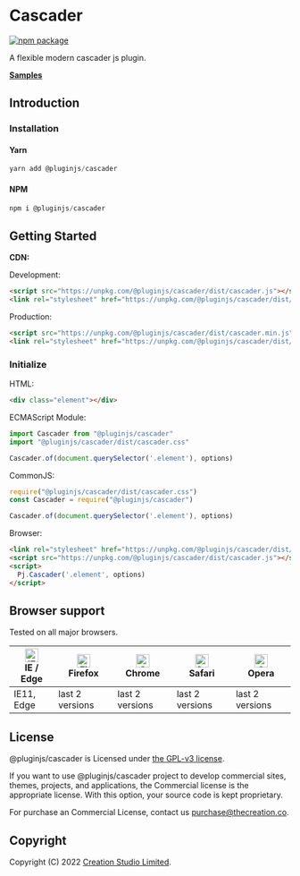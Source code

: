 # Cascader

[![npm package](https://img.shields.io/npm/v/@pluginjs/cascader.svg)](https://www.npmjs.com/package/@pluginjs/cascader)

A flexible modern cascader js plugin.

**[Samples](https://codesandbox.io/s/github/pluginjs/pluginjs/tree/master/modules/cascader/samples)**

## Introduction
### Installation

#### Yarn

```javascript
yarn add @pluginjs/cascader
```

#### NPM

```javascript
npm i @pluginjs/cascader
```

## Getting Started

**CDN:**

Development:

```html
<script src="https://unpkg.com/@pluginjs/cascader/dist/cascader.js"></script>
<link rel="stylesheet" href="https://unpkg.com/@pluginjs/cascader/dist/cascader.css">
```

Production:

```html
<script src="https://unpkg.com/@pluginjs/cascader/dist/cascader.min.js"></script>
<link rel="stylesheet" href="https://unpkg.com/@pluginjs/cascader/dist/cascader.min.css">
```

### Initialize

HTML:

```html
<div class="element"></div>
```

ECMAScript Module:

```javascript
import Cascader from "@pluginjs/cascader"
import "@pluginjs/cascader/dist/cascader.css"

Cascader.of(document.querySelector('.element'), options)
```

CommonJS:

```javascript
require("@pluginjs/cascader/dist/cascader.css")
const Cascader = require("@pluginjs/cascader")

Cascader.of(document.querySelector('.element'), options)
```

Browser:

```html
<link rel="stylesheet" href="https://unpkg.com/@pluginjs/cascader/dist/cascader.css">
<script src="https://unpkg.com/@pluginjs/cascader/dist/cascader.js"></script>
<script>
  Pj.Cascader('.element', options)
</script>
```

## Browser support

Tested on all major browsers.

| [<img src="https://raw.githubusercontent.com/alrra/browser-logos/master/src/edge/edge_48x48.png" alt="IE / Edge" width="24px" height="24px" />](http://godban.github.io/browsers-support-badges/)</br>IE / Edge | [<img src="https://raw.githubusercontent.com/alrra/browser-logos/master/src/firefox/firefox_48x48.png" alt="Firefox" width="24px" height="24px" />](http://godban.github.io/browsers-support-badges/)</br>Firefox | [<img src="https://raw.githubusercontent.com/alrra/browser-logos/master/src/chrome/chrome_48x48.png" alt="Chrome" width="24px" height="24px" />](http://godban.github.io/browsers-support-badges/)</br>Chrome | [<img src="https://raw.githubusercontent.com/alrra/browser-logos/master/src/safari/safari_48x48.png" alt="Safari" width="24px" height="24px" />](http://godban.github.io/browsers-support-badges/)</br>Safari | [<img src="https://raw.githubusercontent.com/alrra/browser-logos/master/src/opera/opera_48x48.png" alt="Opera" width="24px" height="24px" />](http://godban.github.io/browsers-support-badges/)</br>Opera |
| --------- | --------- | --------- | --------- | --------- |
| IE11, Edge| last 2 versions| last 2 versions| last 2 versions| last 2 versions|

## License

@pluginjs/cascader is Licensed under [the GPL-v3 license](LICENSE).

If you want to use @pluginjs/cascader project to develop commercial sites, themes, projects, and applications, the Commercial license is the appropriate license. With this option, your source code is kept proprietary.

For purchase an Commercial License, contact us purchase@thecreation.co.

## Copyright

Copyright (C) 2022 [Creation Studio Limited](creationstudio.com). 